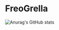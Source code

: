 # FreoGrella

![Anurag's GitHub stats](https://github-readme-stats.vercel.app/api?username=Fre0Grella&count_private=true&show_icons=true&theme=transparent&hide=prs,issues)
